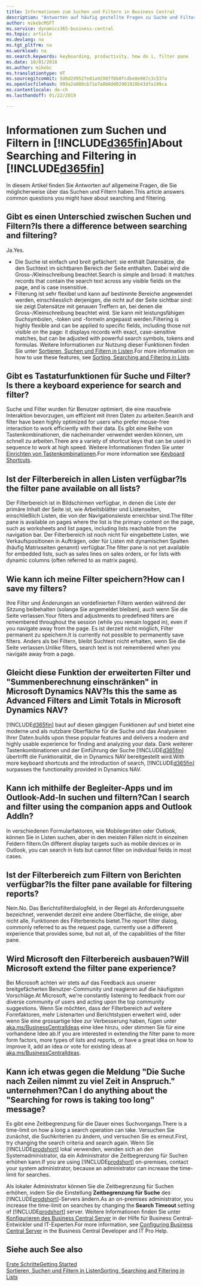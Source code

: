 ```yaml
---
title: Informationen zum Suchen und Filtern in Business Central
description: "Antworten auf häufig gestellte Fragen zu Suche und Filter."
author: mikebcMSFT
ms.service: dynamics365-business-central
ms.topic: article
ms.devlang: na
ms.tgt_pltfrm: na
ms.workload: na
ms.search.keywords: keyboarding, productivity, how do i, filter pane
ms.date: 10/01/2018
ms.author: mikebc
ms.translationtype: HT
ms.sourcegitcommit: 5d6d2d9527e81a92987f6b8fcdbe8e087c3c537a
ms.openlocfilehash: 099a2a800cb71e7a0b8dd02901928b43dfa199ca
ms.contentlocale: de-ch
ms.lasthandoff: 01/22/2019

---
```


# <a name="about-searching-and-filtering-in-included365finincludesd365finmdmd"></a><span data-ttu-id="bc9ae-103">Informationen zum Suchen und Filtern in [!INCLUDE[d365fin](includes/d365fin_md.md)]</span><span class="sxs-lookup"><span data-stu-id="bc9ae-103">About Searching and Filtering in [!INCLUDE[d365fin](includes/d365fin_md.md)]</span></span>
<span data-ttu-id="bc9ae-104">In diesem Artikel finden Sie Antworten auf allgemeine Fragen, die Sie möglicherweise über das Suchen und Filtern haben.</span><span class="sxs-lookup"><span data-stu-id="bc9ae-104">This article answers common questions you might have about searching and filtering.</span></span>

## <a name="is-there-a-difference-between-searching-and-filtering"></a><span data-ttu-id="bc9ae-105">Gibt es einen Unterschied zwischen Suchen und Filtern?</span><span class="sxs-lookup"><span data-stu-id="bc9ae-105">Is there a difference between searching and filtering?</span></span>
<span data-ttu-id="bc9ae-106">Ja.</span><span class="sxs-lookup"><span data-stu-id="bc9ae-106">Yes.</span></span>
- <span data-ttu-id="bc9ae-107">Die Suche ist einfach und breit gefächert: sie enthält Datensätze, die den Suchtext im sichtbaren Bereich der Seite enthalten. Dabei wird die Gross-/Kleinschreibung beachtet.</span><span class="sxs-lookup"><span data-stu-id="bc9ae-107">Search is simple and broad: it matches records that contain the search text across any visible fields on the page, and is case insensitive.</span></span>
- <span data-ttu-id="bc9ae-108">Filterung ist sehr flexibel und kann auf bestimmte Bereiche angewendet werden, einschliesslich derjenigen, die nicht auf der Seite sichtbar sind: sie zeigt Datensätze mit genauen Treffern an, bei denen die Gross-/Kleinschreibung beachtet wird. Sie kann mit leistungsfähigen Suchsymbolen, -token und -formeln angepasst werden.</span><span class="sxs-lookup"><span data-stu-id="bc9ae-108">Filtering is highly flexible and can be applied to specific fields, including those not visible on the page: it displays records with exact, case-sensitive matches, but can be adjusted with powerful search symbols, tokens and formulas.</span></span> <span data-ttu-id="bc9ae-109">Weitere Informationen zur Nutzung dieser Funktionen finden Sie unter [Sortieren, Suchen und Filtern in Listen](ui-enter-criteria-filters.md).</span><span class="sxs-lookup"><span data-stu-id="bc9ae-109">For more information on how to use these features, see [Sorting, Searching and Filtering in Lists](ui-enter-criteria-filters.md).</span></span>

## <a name="is-there-a-keyboard-experience-for-search-and-filter"></a><span data-ttu-id="bc9ae-110">Gibt es Tastaturfunktionen für Suche und Filter?</span><span class="sxs-lookup"><span data-stu-id="bc9ae-110">Is there a keyboard experience for search and filter?</span></span>
<span data-ttu-id="bc9ae-111">Suche und Filter wurden für Benutzer optimiert, die eine mausfreie Interaktion bevorzugen, um effizient mit ihren Daten zu arbeiten.</span><span class="sxs-lookup"><span data-stu-id="bc9ae-111">Search and filter have been highly optimized for users who prefer mouse-free interaction to work efficiently with their data.</span></span> <span data-ttu-id="bc9ae-112">Es gibt eine Reihe von Tastenkombinationen, die nacheinander verwendet werden können, um schnell zu arbeiten.</span><span class="sxs-lookup"><span data-stu-id="bc9ae-112">There are a variety of shortcut keys that can be used in sequence to work at high speed.</span></span> <span data-ttu-id="bc9ae-113">Weitere Informationen finden Sie unter [Einrichten von Tastenkombinationen](keyboard-shortcuts.md#KeyboardFilter).</span><span class="sxs-lookup"><span data-stu-id="bc9ae-113">For more information see [Keyboard Shortcuts](keyboard-shortcuts.md#KeyboardFilter).</span></span>

## <a name="is-the-filter-pane-available-on-all-lists"></a><span data-ttu-id="bc9ae-114">Ist der Filterbereich in allen Listen verfügbar?</span><span class="sxs-lookup"><span data-stu-id="bc9ae-114">Is the filter pane available on all lists?</span></span>
<span data-ttu-id="bc9ae-115">Der Filterbereich ist in Bildschirmen verfügbar, in denen die Liste der primäre Inhalt der Seite ist, wie Arbeitsblätter und Listenseiten, einschließlich Listen, die von der Navigationsleiste erreichbar sind.</span><span class="sxs-lookup"><span data-stu-id="bc9ae-115">The filter pane is available on pages where the list is the primary content on the page, such as worksheets and list pages, including lists reachable from the navigation bar.</span></span> <span data-ttu-id="bc9ae-116">Der Filterbereich ist noch nicht für eingebettete Listen, wie Verkaufspositionen in Aufträgen, oder für Listen mit dynamischen Spalten (häufig Matrixseiten genannt) verfügbar.</span><span class="sxs-lookup"><span data-stu-id="bc9ae-116">The filter pane is not yet available for embedded lists, such as sales lines on sales orders, or for lists with dynamic columns (often referred to as matrix pages).</span></span> 

## <a name="how-can-i-save-my-filters"></a><span data-ttu-id="bc9ae-117">Wie kann ich meine Filter speichern?</span><span class="sxs-lookup"><span data-stu-id="bc9ae-117">How can I save my filters?</span></span>

<span data-ttu-id="bc9ae-118">Ihre Filter und Änderungen an vordefinierten Filtern werden während der Sitzung beibehalten (solange Sie angemeldet bleiben), auch wenn Sie die Seite verlassen.</span><span class="sxs-lookup"><span data-stu-id="bc9ae-118">Your filters and adjustments to predefined filters are remembered throughout the session (while you remain logged in), even if you navigate away from the page.</span></span> <span data-ttu-id="bc9ae-119">Es ist derzeit nicht möglich, Filter permanent zu speichern.</span><span class="sxs-lookup"><span data-stu-id="bc9ae-119">It is currently not possible to permanently save filters.</span></span> <span data-ttu-id="bc9ae-120">Anders als bei Filtern, bleibt Suchtext nicht erhalten, wenn Sie die Seite verlassen.</span><span class="sxs-lookup"><span data-stu-id="bc9ae-120">Unlike filters, search text is not remembered when you navigate away from a page.</span></span>

## <a name="is-this-the-same-as-advanced-filters-and-limit-totals-in-microsoft-dynamics-nav"></a><span data-ttu-id="bc9ae-121">Gleicht diese Funktion der erweiterten Filter und "Summenberechnung einschränken" in Microsoft Dynamics NAV?</span><span class="sxs-lookup"><span data-stu-id="bc9ae-121">Is this the same as Advanced Filters and Limit Totals in Microsoft Dynamics NAV?</span></span>
[!INCLUDE[d365fin](includes/d365fin_md.md)] <span data-ttu-id="bc9ae-122">baut auf diesen gängigen Funktionen auf und bietet eine moderne und als nutzbare Oberfläche für die Suche und das Analysieren Ihrer Daten.</span><span class="sxs-lookup"><span data-stu-id="bc9ae-122">builds upon these popular features and delivers a modern and highly usable experience for finding and analyzing your data.</span></span> <span data-ttu-id="bc9ae-123">Dank weiterer Tastenkombinationen und der Einführung der Suche [!INCLUDE[d365fin](includes/d365fin_md.md)] übertrifft die Funktionalität, die in Dynamics NAV bereitgestellt wird.</span><span class="sxs-lookup"><span data-stu-id="bc9ae-123">With more keyboard shortcuts and the introduction of search, [!INCLUDE[d365fin](includes/d365fin_md.md)] surpasses the functionality provided in Dynamics NAV.</span></span>

## <a name="can-i-search-and-filter-using-the-companion-apps-and-outlook-addin"></a><span data-ttu-id="bc9ae-124">Kann ich mithilfe der Begleiter-Apps und im Outlook-Add-In suchen und filtern?</span><span class="sxs-lookup"><span data-stu-id="bc9ae-124">Can I search and filter using the companion apps and Outlook AddIn?</span></span>
<span data-ttu-id="bc9ae-125">In verschiedenen Formularfaktoren, wie Mobilegeräten oder Outlook, können Sie in Listen suchen, aber in den meisten Fällen nicht in einzelnen Feldern filtern.</span><span class="sxs-lookup"><span data-stu-id="bc9ae-125">On different display targets such as mobile devices or in Outlook, you can search in lists but cannot filter on individual fields in most cases.</span></span>

## <a name="is-the-filter-pane-available-for-filtering-reports"></a><span data-ttu-id="bc9ae-126">Ist der Filterbereich zum Filtern von Berichten verfügbar?</span><span class="sxs-lookup"><span data-stu-id="bc9ae-126">Is the filter pane available for filtering reports?</span></span>
<span data-ttu-id="bc9ae-127">Nein.</span><span class="sxs-lookup"><span data-stu-id="bc9ae-127">No.</span></span> <span data-ttu-id="bc9ae-128">Das Berichtsfilterdialogfeld, in der Regel als Anforderungsseite bezeichnet, verwendet derzeit eine andere Oberfläche, die einige, aber nicht alle, Funktionen des Filterbereichs bietet.</span><span class="sxs-lookup"><span data-stu-id="bc9ae-128">The report filter dialog, commonly referred to as the request page, currently use a different experience that provides some, but not all, of the capabilities of the filter pane.</span></span>

## <a name="will-microsoft-extend-the-filter-pane-experience"></a><span data-ttu-id="bc9ae-129">Wird Microsoft den Filterbereich ausbauen?</span><span class="sxs-lookup"><span data-stu-id="bc9ae-129">Will Microsoft extend the filter pane experience?</span></span>
<span data-ttu-id="bc9ae-130">Bei Microsoft achten wir stets auf das Feedback aus unserer breitgefächerten Benutzer-Community und reagieren auf die häufigsten Vorschläge.</span><span class="sxs-lookup"><span data-stu-id="bc9ae-130">At Microsoft, we're constantly listening to feedback from our diverse community of users and acting upon the top community suggestions.</span></span> <span data-ttu-id="bc9ae-131">Wenn Sie möchten, dass der Filterbereich auf weitere Formfaktoren, mehr Listenarten und Berichtstypen erweitert wird, oder wenn Sie eine grossartige Idee zur Verbesserung haben, fügen unter [aka.ms/BusinessCentralIdeas](https://aka.ms/businesscentralideas) eine Idee hinzu, oder stimmen Sie für eine vorhandene Idee ab.</span><span class="sxs-lookup"><span data-stu-id="bc9ae-131">If you are interested in extending the filter pane to more form factors, more types of lists and reports, or have a great idea on how to improve it, add an idea or vote for existing ideas at [aka.ms/BusinessCentralIdeas](https://aka.ms/businesscentralideas).</span></span>

## <a name="can-i-do-anything-about-the-searching-for-rows-is-taking-too-long-message"></a><span data-ttu-id="bc9ae-132">Kann ich etwas gegen die Meldung "Die Suche nach Zeilen nimmt zu viel Zeit in Anspruch." unternehmen?</span><span class="sxs-lookup"><span data-stu-id="bc9ae-132">Can I do anything about the "Searching for rows is taking too long" message?</span></span>

<span data-ttu-id="bc9ae-133">Es gibt eine Zeitbegrenzung für die Dauer eines Suchvorgangs.</span><span class="sxs-lookup"><span data-stu-id="bc9ae-133">There is a time-limit on how a long a search operation can take.</span></span> <span data-ttu-id="bc9ae-134">Versuchen Sie zunächst, die Suchkriterien zu ändern, und versuchen Sie es erneut.</span><span class="sxs-lookup"><span data-stu-id="bc9ae-134">First, try changing the search criteria and search again.</span></span> <span data-ttu-id="bc9ae-135">Wenn Sie [!INCLUDE[prodshort](includes/prodshort.md)] lokal verwenden, wenden sich an den Systemadministrator, da ein Administrator die Zeitbegrenzung für Suchen erhöhen kann.</span><span class="sxs-lookup"><span data-stu-id="bc9ae-135">If you are using [!INCLUDE[prodshort](includes/prodshort.md)] on-premises, contact your system administrator, because an administrator can increase the time-limit for searches.</span></span>

<span data-ttu-id="bc9ae-136">Als lokaler Administrator können Sie die Zeitbegrenzung für Suchen erhöhen, indem Sie die Einstellung **Zeitbegrenzung für Suche** des [!INCLUDE[prodshort](includes/prodshort.md)]-Servers ändern.</span><span class="sxs-lookup"><span data-stu-id="bc9ae-136">As an on-premises administrator, you increase the time-limit on searches by changing the **Search Timeout** setting of [!INCLUDE[prodshort](includes/prodshort.md)] server.</span></span> <span data-ttu-id="bc9ae-137">Weitere Informationen finden Sie unter [Konfigurieren des Business Central Server](https://docs.microsoft.com/en-us/dynamics365/business-central/dev-itpro/administration/configure-server-instance?#Database) in der Hilfe für Business Central-Entwickler und IT-Experten.</span><span class="sxs-lookup"><span data-stu-id="bc9ae-137">For more information, see [Configuring Business Central Server](https://docs.microsoft.com/en-us/dynamics365/business-central/dev-itpro/administration/configure-server-instance?#Database) in the Business Central Developer and IT Pro Help.</span></span>

## <a name="see-also"></a><span data-ttu-id="bc9ae-138">Siehe auch </span><span class="sxs-lookup"><span data-stu-id="bc9ae-138">See also</span></span>
[<span data-ttu-id="bc9ae-139">Erste Schritte</span><span class="sxs-lookup"><span data-stu-id="bc9ae-139">Getting Started</span></span>](product-get-started.md)  
[<span data-ttu-id="bc9ae-140">Sortieren, Suchen und Filtern in Listen</span><span class="sxs-lookup"><span data-stu-id="bc9ae-140">Sorting, Searching and Filtering in Lists</span></span>](ui-enter-criteria-filters.md)

